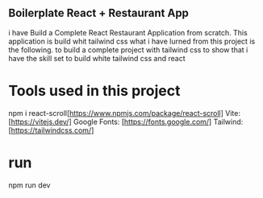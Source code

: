 ## Boilerplate React + Restaurant App

i have Build a Complete React Restaurant Application from scratch.
This application is build whit tailwind css
what i have lurned from this project is the following.
to build a complete project with tailwind css to show that i have the skill set to build white tailwind css and react


# Tools used in this project
npm i react-scroll[https://www.npmjs.com/package/react-scroll]
Vite: [https://vitejs.dev/]
Google Fonts: [https://fonts.google.com/]
Tailwind: [https://tailwindcss.com/]

# run

npm run dev